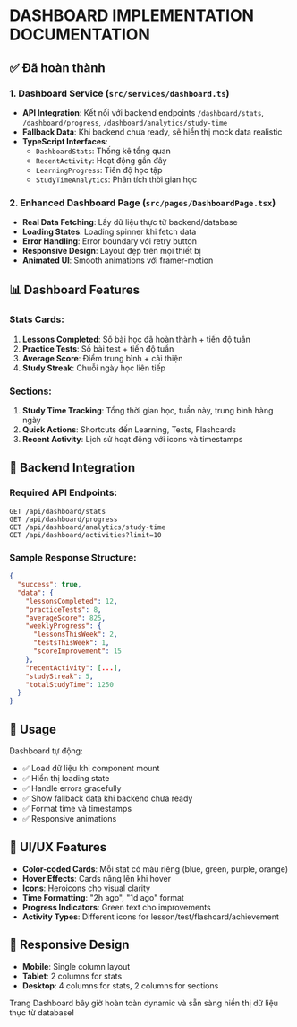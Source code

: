 # DASHBOARD IMPLEMENTATION DOCUMENTATION

## ✅ Đã hoàn thành

### 1. **Dashboard Service** (`src/services/dashboard.ts`)

- **API Integration**: Kết nối với backend endpoints `/dashboard/stats`, `/dashboard/progress`, `/dashboard/analytics/study-time`
- **Fallback Data**: Khi backend chưa ready, sẽ hiển thị mock data realistic
- **TypeScript Interfaces**:
  - `DashboardStats`: Thống kê tổng quan
  - `RecentActivity`: Hoạt động gần đây
  - `LearningProgress`: Tiến độ học tập
  - `StudyTimeAnalytics`: Phân tích thời gian học

### 2. **Enhanced Dashboard Page** (`src/pages/DashboardPage.tsx`)

- **Real Data Fetching**: Lấy dữ liệu thực từ backend/database
- **Loading States**: Loading spinner khi fetch data
- **Error Handling**: Error boundary với retry button
- **Responsive Design**: Layout đẹp trên mọi thiết bị
- **Animated UI**: Smooth animations với framer-motion

## 📊 Dashboard Features

### Stats Cards:

1. **Lessons Completed**: Số bài học đã hoàn thành + tiến độ tuần
2. **Practice Tests**: Số bài test + tiến độ tuần
3. **Average Score**: Điểm trung bình + cải thiện
4. **Study Streak**: Chuỗi ngày học liên tiếp

### Sections:

1. **Study Time Tracking**: Tổng thời gian học, tuần này, trung bình hàng ngày
2. **Quick Actions**: Shortcuts đến Learning, Tests, Flashcards
3. **Recent Activity**: Lịch sử hoạt động với icons và timestamps

## 🔧 Backend Integration

### Required API Endpoints:

```
GET /api/dashboard/stats
GET /api/dashboard/progress
GET /api/dashboard/analytics/study-time
GET /api/dashboard/activities?limit=10
```

### Sample Response Structure:

```json
{
  "success": true,
  "data": {
    "lessonsCompleted": 12,
    "practiceTests": 8,
    "averageScore": 825,
    "weeklyProgress": {
      "lessonsThisWeek": 2,
      "testsThisWeek": 1,
      "scoreImprovement": 15
    },
    "recentActivity": [...],
    "studyStreak": 5,
    "totalStudyTime": 1250
  }
}
```

## 🚀 Usage

Dashboard tự động:

- ✅ Load dữ liệu khi component mount
- ✅ Hiển thị loading state
- ✅ Handle errors gracefully
- ✅ Show fallback data khi backend chưa ready
- ✅ Format time và timestamps
- ✅ Responsive animations

## 🎨 UI/UX Features

- **Color-coded Cards**: Mỗi stat có màu riêng (blue, green, purple, orange)
- **Hover Effects**: Cards nâng lên khi hover
- **Icons**: Heroicons cho visual clarity
- **Time Formatting**: "2h ago", "1d ago" format
- **Progress Indicators**: Green text cho improvements
- **Activity Types**: Different icons for lesson/test/flashcard/achievement

## 📱 Responsive Design

- **Mobile**: Single column layout
- **Tablet**: 2 columns for stats
- **Desktop**: 4 columns for stats, 2 columns for sections

Trang Dashboard bây giờ hoàn toàn dynamic và sẵn sàng hiển thị dữ liệu thực từ database!

